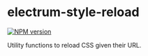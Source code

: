 # electrum-style-reload

[![NPM version](https://img.shields.io/npm/v/electrum-style-reload.svg)](https://www.npmjs.com/package/electrum-style-reload)

Utility functions to reload CSS given their URL.

